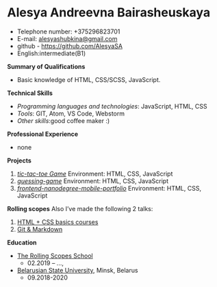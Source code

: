 Alesya Andreevna Bairasheuskaya
=======

* Telephone number: +375296823701
* E-mail: alesyashubkina@gmail.com
* github - https://github.com/AlesyaSA 
* English:intermediate(B1)

**Summary of Qualifications**
* Basic knowledge of HTML, CSS/SCSS, JavaScript.

**Technical Skills**
* _Programming languages and technologies_: JavaScript, HTML, CSS
* _Tools_: GIT, Atom, VS Code,  Webstorm
* _Other skills_:good coffee maker :)

**Professional Experience**
* none

**Projects**

1. [_tic-tac-toe Game_](https://github.com/AlesyaSA/tic-tac-toe)
Environment: HTML, CSS, JavaScript
2. [_guessing-game_](https://github.com/AlesyaSA/guessing-game)
Environment: HTML, CSS, JavaScript
3. [_frontend-nanodegree-mobile-portfolio_](https://github.com/AlesyaSA/frontend-nanodegree-mobile-portfolio)
Environment: HTML, CSS, JavaScript



**Rolling scopes**
Also I’ve made the following 2 talks:
  1. [HTML + CSS basics courses](https://github.com/AlesyaSA/rsschool-2019Q1-cv)
  2. [Git & Markdown](https://github.com/AlesyaSA/rsschool-2019Q1-html-css)

**Education**
* [The Rolling Scopes School](https://school.rollingscopes.com/)
  * 02.2019 – ..., 
* [Belarusian State University](https://www.bsu.by/), Minsk, Belarus
  * 09.2018-2020      
